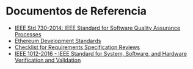 # Documentos de Referencia

- [IEEE Std 730-2014: IEEE Standard for Software Quality Assurance Processes](https://standards.ieee.org/standard/730-2014.html)
- [Ethereum Development Standards](https://ethereum.org/en/developers/docs/standards)
- [Checklist for Requirements Specification Reviews](https://www.cs.toronto.edu/~sme/CSC340F/2005/assignments/inspections/reqts_checklist.pdf)
- [IEEE 1012-2016 - IEEE Standard for System, Software, and Hardware Verification and Validation](https://standards.ieee.org/standard/1012-2016.html)
